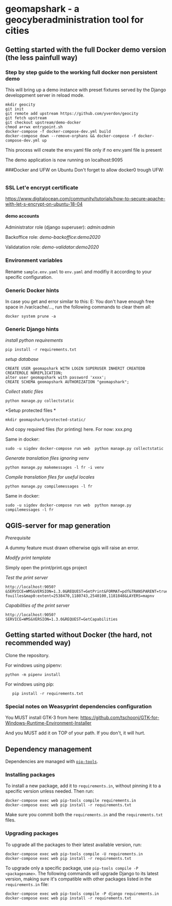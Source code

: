 # geomapshark - a geocyberadministration tool for cities

## Getting started with the full Docker demo version (the less painfull way)

### Step by step guide to the working full docker non persistent demo

This will bring up a demo instance with preset fixtures served by the
Django developpment server in reload mode.

```
mkdir geocity
git init
git remote add upstream https://github.com/yverdon/geocity
git fetch upstream
git checkout upstream/demo-docker
chmod a+rwx entrypoint.sh
docker-compose -f docker-compose-dev.yml build
docker-compose down --remove-orphans && docker-compose -f docker-compose-dev.yml up
```

This process will create the env.yaml file only if no env.yaml file is present

The demo application is now running on localhost:9095

###Docker and UFW on Ubuntu
Don't forget to allow docker0 trough UFW:

```sudo ufw allow 5432/tcp
```

### SSL Let'e encrypt certificate
https://www.digitalocean.com/community/tutorials/how-to-secure-apache-with-let-s-encrypt-on-ubuntu-18-04

#### demo accounts

Administrator role (django superuser):
    *admin:admin*

Backoffice role:
    *demo-backoffice:demo2020*

Validatation role:
    *demo-validator:demo2020*

### Environment variables

Rename `sample.env.yaml` to `env.yaml` and modifiy it according to your specific configuration.

### Generic Docker hints

In case you get and error similar to this: E: You don't have enough free space in /var/cache/...,
run the following commands to clear them all:

```
docker system prune -a
```

### Generic Django hints

*install python requirements*
```
pip install -r requirements.txt
```

*setup database*
```
CREATE USER geomapshark WITH LOGIN SUPERUSER INHERIT CREATEDB CREATEROLE NOREPLICATION;
alter user geomapshark with password 'xxxx';
CREATE SCHEMA geomapshark AUTHORIZATION "geomapshark";
```

*Collect static files*
```
python manage.py collectstatic
```

*Setup protected files *
```
mkdir geomapshark/protected-static/
```

And copy required files (for printing) here. For now: xxx.png

Same in docker:

```
sudo -u sigdev docker-compose run web  python manage.py collectstatic
```

*Generate translation files ignoring venv*
```
python manage.py makemessages -l fr -i venv
```
*Compile translation files for useful locales*
```
python manage.py compilemessages -l fr
```

Same in docker:

```
sudo -u sigdev docker-compose run web  python manage.py compilemessages -l fr
```

## QGIS-server for map generation

*Prerequisite*

A dummy feature must drawn otherwise qgis will raise an error.

*Modify print template*

Simply open the print/print.qgs project

*Test the print server*

```
http://localhost:9050?&SERVICE=WMS&VERSION=1.3.0&REQUEST=GetPrint&FORMAT=pdf&TRANSPARENT=true&SRS=EPSG:2056&DPI=300&TEMPLATE=permis-fouilles&map0:extent=2538470,1180743,2540100,1181848&LAYERS=mapnv
```

*Capabilities of the print server*

```
http://localhost:9050?SERVICE=WMS&VERSION=1.3.0&REQUEST=GetCapabilities
```

## Getting started without Docker (the hard, not recommended way)

Clone the repository.

For windows using pipenv:

`python -m pipenv install`


For windows using pip:

```virtualenv venv
   pip install -r requirements.txt
```

### Special notes on Weasyprint dependencies configuration

You MUST install GTK-3 from here: https://github.com/tschoonj/GTK-for-Windows-Runtime-Environment-Installer

And you MUST add it on TOP of your path. If you don't, it will hurt.

## Dependency management

Dependencies are managed with [`pip-tools`](https://github.com/jazzband/pip-tools).

### Installing packages

To install a new package, add it to `requirements.in`, without pinning it to a
specific version unless needed. Then run:

```
docker-compose exec web pip-tools compile requirements.in
docker-compose exec web pip install -r requirements.txt
```

Make sure you commit both the `requirements.in` and the `requirements.txt` files.

### Upgrading packages

To upgrade all the packages to their latest available version, run:

```
docker-compose exec web pip-tools compile -U requirements.in
docker-compose exec web pip install -r requirements.txt
```

To upgrade only a specific package, use `pip-tools compile -P <packagename>`.
The following commands will upgrade Django to its latest version, making sure
it's compatible with other packages listed in the `requirements.in` file:

```
docker-compose exec web pip-tools compile -P django requirements.in
docker-compose exec web pip install -r requirements.txt
```
